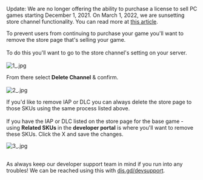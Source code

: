 <p class="callout">Update: We are no longer offering the ability to purchase a license to sell PC games starting December 1, 2021. On March 1, 2022, we are sunsetting store channel functionality. You can read more at <a href="https://support-dev.discord.com/hc/en-us/articles/6309018858647" target="_blank" rel="noopener noreferrer">this article</a>.</p>
<p>To prevent users from continuing to purchase your game you'll want to remove the store page that's selling your game. <br><br>To do this you'll want to go to the store channel's setting on your server. <br><br><img src="https://support-dev.discord.com/hc/article_attachments/360050856292/1_.jpg" alt="1_.jpg"></p>
<p>From there select <strong>Delete Channel</strong> &amp; confirm. <br><br><img src="https://support-dev.discord.com/hc/article_attachments/360050978811/2_.jpg" alt="2_.jpg"></p>
<p>If you'd like to remove IAP or DLC you can always delete the store page to those SKUs using the same process listed above.<br><br>If you have the IAP or DLC listed on the store page for the base game - using <strong>Related SKUs </strong>in the <strong>developer portal</strong> is where you'll want to remove these SKUs. Click the X and save the changes. </p>
<p><img src="https://support-dev.discord.com/hc/article_attachments/360050982871/3_.jpg" alt="3_.jpg"><br><br></p>
<p class="wysiwyg-text-align-left callout">As always keep our developer support team in mind if you run into any troubles! We can be reached using this with <a href="http://dis.gd/devsupport" target="_blank" rel="noopener noreferrer">dis.gd/devsupport</a>.</p>